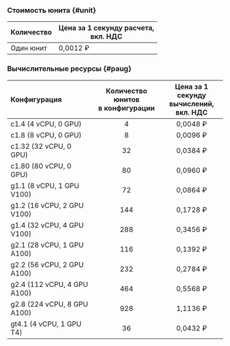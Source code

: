 ### Стоимость юнита {#unit}

| Количество | Цена за 1 секунду расчета, <br>вкл. НДС |
| ----- | ----- |
| Один юнит  | 0,0012 ₽ |

### Вычислительные ресурсы {#paug}

| Конфигурация | Количество юнитов <br>в конфигурации | Цена за 1 секунду <br>вычислений, <br>вкл. НДС |
|:---|:---:|:---:|
| c1.4 (4 vCPU, 0 GPU)          | 4   | 0,0048 ₽               |
| c1.8 (8 vCPU, 0 GPU)          | 8   | 0,0096 ₽               |
| c1.32 (32 vCPU, 0 GPU)        | 32  | 0,0384 ₽               |
| c1.80 (80 vCPU, 0 GPU)        | 80  | 0,0960 ₽               |
| g1.1 (8 vCPU, 1 GPU V100)     | 72  | 0,0864 ₽               |
| g1.2 (16 vCPU, 2 GPU V100)    | 144 | 0,1728 ₽               |
| g1.4 (32 vCPU, 4 GPU V100)    | 288 | 0,3456 ₽               |
| g2.1 (28 vCPU, 1 GPU A100)    | 116 | 0,1392 ₽               |
| g2.2 (56 vCPU, 2 GPU A100)    | 232 | 0,2784 ₽               |
| g2.4 (112 vCPU, 4 GPU A100)   | 464 | 0,5568 ₽               |
| g2.8 (224 vCPU, 8 GPU A100)   | 928 | 1,1136 ₽               |
| gt4.1 (4 vCPU, 1 GPU T4)      | 36  | 0,0432 ₽               |